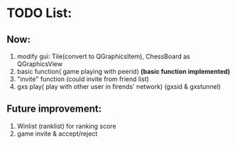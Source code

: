 # TODO List:

## Now:
1. modify gui: Tile(convert to QGraphicsItem), ChessBoard as QGraphicsView
2. basic function( game playing with peerid) __(basic function implemented)__
3. "invite" function (could invite from friend list)
4. gxs play( play with other user in firends' network) (gxsid & gxstunnel)


## Future improvement:

1. Winlist (ranklist) for ranking score
2. game invite & accept/reject

